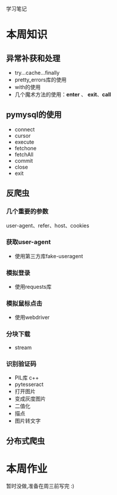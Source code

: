 学习笔记

# 本周知识

## 异常补获和处理

- try...cache...finally
- pretty_errors库的使用
- with的使用
- 几个魔术方法的使用：__enter__ 、 __exit__、__call__

## pymysql的使用

- connect
- cursor
- execute
- fetchone
- fetchAll
- commit
- close
- exit

## 反爬虫

### 几个重要的参数

user-agent、refer、host、cookies

### 获取user-agent

- 使用第三方库fake-useragent

### 模拟登录

- 使用requests库

### 模拟鼠标点击

- 使用webdriver

### 分块下载

- stream

### 识别验证码

- PIL库 c++
- pytesseract
- 打开图片
- 变成灰度图片
- 二值化
- 描点
- 图片转文字

## 分布式爬虫

# 本周作业

暂时没做,准备在周三前写完 :)
 
